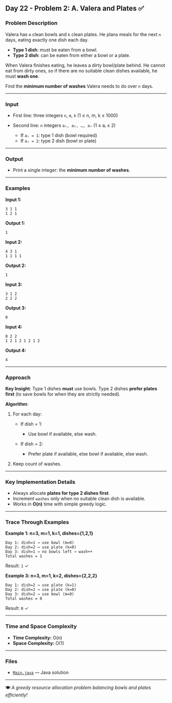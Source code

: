## Day 22 - Problem 2: A. Valera and Plates ✅

### Problem Description

Valera has `m` clean bowls and `k` clean plates.
He plans meals for the next `n` days, eating exactly one dish each day.

* **Type 1 dish**: must be eaten from a bowl.
* **Type 2 dish**: can be eaten from either a bowl or a plate.

When Valera finishes eating, he leaves a dirty bowl/plate behind. He cannot eat from dirty ones, so if there are no suitable clean dishes available, he must **wash one**.

Find the **minimum number of washes** Valera needs to do over `n` days.

---

### Input

* First line: three integers `n`, `m`, `k` (1 ≤ n, m, k ≤ 1000)
* Second line: `n` integers `a₁, a₂, …, aₙ` (1 ≤ aᵢ ≤ 2)

    * If `aᵢ = 1`: type 1 dish (bowl required)
    * If `aᵢ = 2`: type 2 dish (bowl or plate)

---

### Output

* Print a single integer: the **minimum number of washes**.

---

### Examples

**Input 1:**

```
3 1 1
1 2 1
```

**Output 1:**

```
1
```

**Input 2:**

```
4 3 1
1 1 1 1
```

**Output 2:**

```
1
```

**Input 3:**

```
3 1 2
2 2 2
```

**Output 3:**

```
0
```

**Input 4:**

```
8 2 2
1 2 1 2 1 2 1 2
```

**Output 4:**

```
4
```

---

### Approach

**Key Insight**:
Type 1 dishes **must** use bowls.
Type 2 dishes **prefer plates first** (to save bowls for when they are strictly needed).

**Algorithm**:

1. For each day:

    * If dish = 1:

        * Use bowl if available, else wash.
    * If dish = 2:

        * Prefer plate if available, else bowl if available, else wash.
2. Keep count of washes.

---

### Key Implementation Details

* Always allocate **plates for type 2 dishes first**.
* Increment `washes` only when no suitable clean dish is available.
* Works in **O(n)** time with simple greedy logic.

---

### Trace Through Examples

**Example 1: n=3, m=1, k=1, dishes={1,2,1}**

```
Day 1: dish=1 → use bowl (m=0)
Day 2: dish=2 → use plate (k=0)
Day 3: dish=1 → no bowls left → wash++
Total washes = 1
```

Result: `1` ✓

**Example 3: n=3, m=1, k=2, dishes={2,2,2}**

```
Day 1: dish=2 → use plate (k=1)
Day 2: dish=2 → use plate (k=0)
Day 3: dish=2 → use bowl (m=0)
Total washes = 0
```

Result: `0` ✓

---

### Time and Space Complexity

* **Time Complexity:** O(n)
* **Space Complexity:** O(1)

---

### Files

* [`Main.java`](Main.java) — Java solution

---

🍽️ *A greedy resource allocation problem balancing bowls and plates efficiently!*
